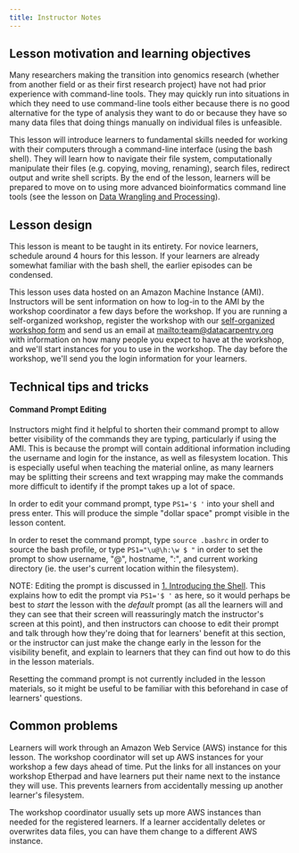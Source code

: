 ```yaml
---
title: Instructor Notes
---
```


## Lesson motivation and learning objectives

Many researchers making the transition into genomics research (whether from another field or as their first research project) have
not had prior experience with command-line tools. They may quickly run into situations in which they need to use command-line tools
either because there is no good alternative for the type of analysis they want to do or because they have so many data files that doing
things manually on individual files is unfeasible.

This lesson will introduce learners to fundamental skills needed for working with their computers through a command-line interface (using
the bash shell). They will learn how to navigate their file system, computationally manipulate their files (e.g. copying, moving, renaming), search files, redirect output and write shell scripts. By the end of the lesson, learners will be prepared to move on to using more advanced bioinformatics command line tools (see the lesson on [Data Wrangling and Processing](https://www.datacarpentry.org/wrangling-genomics/)).

## Lesson design

This lesson is meant to be taught in its entirety. For novice learners, schedule around 4 hours for this lesson. If your learners are
already somewhat familiar with the bash shell, the earlier episodes can be condensed.

This lesson uses data hosted on an Amazon Machine Instance (AMI). Instructors will be sent information on how to log-in to the AMI by the workshop coordinator a few days before the workshop. If you are running a self-organized workshop, register the workshop with our [self-organized workshop form](https://amy.carpentries.org/forms/workshop/) and send us an email at [mailto:team@datacarpentry.org](mailto:team@datacarpentry.org) with information on how many people you expect to have at the workshop, and we'll start instances for you to use in the workshop. The day before the workshop, we'll send you the login information for your learners.

## Technical tips and tricks

#### Command Prompt Editing

Instructors might find it helpful to shorten their command prompt to allow better visibility of the commands they are typing, particularly if using the AMI.  This is because the prompt will contain additional information including the username and login for the instance, as well as filesystem location. This is especially useful when teaching the material online, as many learners may be splitting their screens and text wrapping may make the commands more difficult to identify if the prompt takes up a lot of space.

In order to edit your command prompt, type `PS1='$ '` into your shell and press enter. This will produce the simple "dollar space" prompt visible in the lesson content.

In order to reset the command prompt, type `source .bashrc` in order to source the bash profile, or type `PS1="\u@\h:\w $ "` in order to set the prompt to show username, "@", hostname, ":", and current working directory (ie. the user's current location within the filesystem).

NOTE: Editing the prompt is discussed in [1\. Introducing the Shell](https://datacarpentry.org/shell-genomics/01-introduction/index.html#navigating-your-file-system). This explains how to edit the prompt via `PS1='$ '` as here, so it would perhaps be best to *start* the lesson with the *default* prompt (as all the learners will and they can see that their screen will reassuringly match the instructor's screen at this point), and then instructors can choose to edit their prompt and talk through how they're doing that for learners' benefit at this section, or the instructor can just make the change early in the lesson for the visibility benefit, and explain to learners that they can find out how to do this in the lesson materials.

Resetting the command prompt is not currently included in the lesson materials, so it might be useful to be familiar with this beforehand in case of learners' questions.

## Common problems

Learners will work through an Amazon Web Service (AWS) instance for this lesson. The workshop coordinator will set up AWS instances for
your workshop a few days ahead of time. Put the links for all instances on your workshop Etherpad and have learners put their name next
to the instance they will use. This prevents learners from accidentally messing up another learner's filesystem.

The workshop coordinator usually sets up more AWS instances than needed for the registered learners.
If a learner accidentally deletes or overwrites data files, you can have them change to a different AWS instance.


